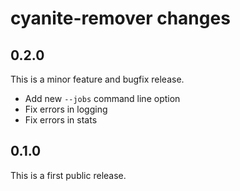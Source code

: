 # cyanite-remover changes

## 0.2.0

This is a minor feature and bugfix release.

* Add new `--jobs` command line option
* Fix errors in logging
* Fix errors in stats

## 0.1.0

This is a first public release.

